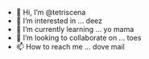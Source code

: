 - 👋 Hi, I’m @tetriscena
- 👀 I’m interested in ... deez
- 🌱 I’m currently learning ... yo mama
- 💞️ I’m looking to collaborate on ... toes
- 📫 How to reach me ... dove mail

<!---
tetriscena/tetriscena is a ✨ special ✨ repository because its `README.md` (this file) appears on your GitHub profile.
You can click the Preview link to take a look at your changes.
--->
